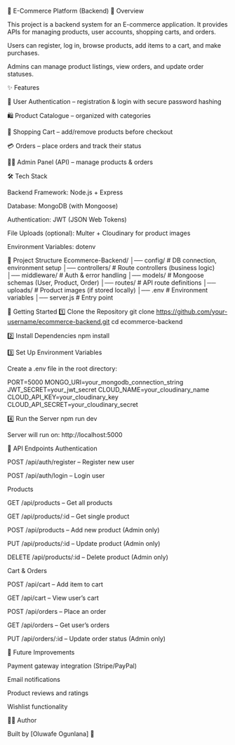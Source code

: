 🛒 E-Commerce Platform (Backend)
📌 Overview

This project is a backend system for an E-commerce application.
It provides APIs for managing products, user accounts, shopping carts, and orders.

Users can register, log in, browse products, add items to a cart, and make purchases.

Admins can manage product listings, view orders, and update order statuses.

✨ Features

🔐 User Authentication – registration & login with secure password hashing

🛍️ Product Catalogue – organized with categories

🛒 Shopping Cart – add/remove products before checkout

💳 Orders – place orders and track their status

👩‍💼 Admin Panel (API) – manage products & orders

🛠️ Tech Stack

Backend Framework: Node.js + Express

Database: MongoDB (with Mongoose)

Authentication: JWT (JSON Web Tokens)

File Uploads (optional): Multer + Cloudinary for product images

Environment Variables: dotenv

📂 Project Structure
Ecommerce-Backend/
│── config/         # DB connection, environment setup
│── controllers/    # Route controllers (business logic)
│── middleware/     # Auth & error handling
│── models/         # Mongoose schemas (User, Product, Order)
│── routes/         # API route definitions
│── uploads/        # Product images (if stored locally)
│── .env            # Environment variables
│── server.js       # Entry point

🚀 Getting Started
1️⃣ Clone the Repository
git clone https://github.com/your-username/ecommerce-backend.git
cd ecommerce-backend

2️⃣ Install Dependencies
npm install

3️⃣ Set Up Environment Variables

Create a .env file in the root directory:

PORT=5000
MONGO_URI=your_mongodb_connection_string
JWT_SECRET=your_jwt_secret
CLOUD_NAME=your_cloudinary_name
CLOUD_API_KEY=your_cloudinary_key
CLOUD_API_SECRET=your_cloudinary_secret

4️⃣ Run the Server
npm run dev


Server will run on: http://localhost:5000

📡 API Endpoints
Authentication

POST /api/auth/register – Register new user

POST /api/auth/login – Login user

Products

GET /api/products – Get all products

GET /api/products/:id – Get single product

POST /api/products – Add new product (Admin only)

PUT /api/products/:id – Update product (Admin only)

DELETE /api/products/:id – Delete product (Admin only)

Cart & Orders

POST /api/cart – Add item to cart

GET /api/cart – View user’s cart

POST /api/orders – Place an order

GET /api/orders – Get user’s orders

PUT /api/orders/:id – Update order status (Admin only)

🔮 Future Improvements

Payment gateway integration (Stripe/PayPal)

Email notifications

Product reviews and ratings

Wishlist functionality

👨‍💻 Author

Built by [Oluwafe Ogunlana] 🚀
